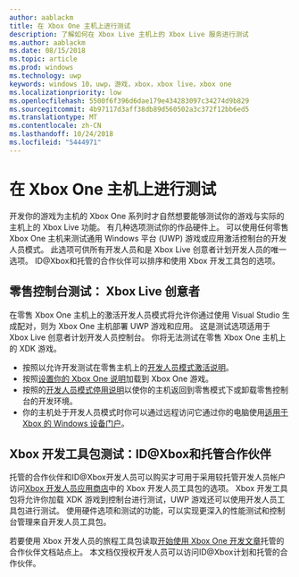 ```yaml
---
author: aablackm
title: 在 Xbox One 主机上进行测试
description: 了解如何在 Xbox Live 主机上的 Xbox Live 服务进行测试
ms.author: aablackm
ms.date: 08/15/2018
ms.topic: article
ms.prod: windows
ms.technology: uwp
keywords: windows 10，uwp，游戏，xbox，xbox live，xbox one
ms.localizationpriority: low
ms.openlocfilehash: 5500f6f396d6dae179e434283097c34274d9b829
ms.sourcegitcommit: 4b97117d3aff38db89d560502a3c372f12bb6ed5
ms.translationtype: MT
ms.contentlocale: zh-CN
ms.lasthandoff: 10/24/2018
ms.locfileid: "5444971"
---
```

# <a name="testing-on-the-xbox-one-console"></a>在 Xbox One 主机上进行测试

开发你的游戏为主机的 Xbox One 系列时才自然想要能够测试你的游戏与实际的主机上的 Xbox Live 功能。 有几种选项测试你的作品硬件上。 可以使用任何零售 Xbox One 主机来测试通用 Windows 平台 (UWP) 游戏或应用激活控制台的开发人员模式。 此选项可供所有开发人员和是 Xbox Live 创意者计划开发人员的唯一选项。 ID@Xbox和托管的合作伙伴可以排序和使用 Xbox 开发工具包的选项。

## <a name="retail-console-testing-xbox-live-creators"></a>零售控制台测试： Xbox Live 创意者

在零售 Xbox One 主机上的激活开发人员模式将允许你通过使用 Visual Studio 生成配对，则为 Xbox One 主机部署 UWP 游戏和应用。 这是测试选项适用于 Xbox Live 创意者计划开发人员控制台。 你将无法测试在零售 Xbox One 主机上的 XDK 游戏。

* 按照以允许开发测试在零售主机上的[开发人员模式激活说明](../xbox-apps/devkit-activation.md)。  
* 按照[设置你的 Xbox One 说明](../xbox-apps/development-environment-setup.md#setting-up-your-xbox-one)加载到 Xbox One 游戏。  
* 按照的[开发人员模式停用说明](../xbox-apps/devkit-deactivation.md)以使你的主机返回到零售模式下或卸载零售控制台的开发环境。  
* 你的主机处于开发人员模式时你可以通过远程访问它通过你的电脑使用[适用于 Xbox 的 Windows 设备门户](../debug-test-perf/device-portal-xbox.md)。  

## <a name="xbox-development-kit-testing-idxbox-and-managed-partners"></a>Xbox 开发工具包测试：ID@Xbox和托管合作伙伴

托管的合作伙伴和ID@Xbox开发人员可以购买才可用于采用较托管开发人员帐户访问[Xbox 开发人员应用商店](https://gamedevstore.partners.extranet.microsoft.com/)中的 Xbox 开发人员工具包的选项。 Xbox 开发工具包将允许你加载 XDK 游戏到控制台进行测试，UWP 游戏还可以使用开发人员工具包进行测试。 使用硬件选项和测试的功能，可以实现更深入的性能测试和控制台管理来自开发人员工具包。

若要使用 Xbox 开发人员的旅程工具包读取[开始使用 Xbox One 开发文章](https://developer.microsoft.com/en-us/games/xbox/docs/xdk/atoc-getting-started)托管的合作伙伴文档站点上。 本文档仅授权开发人员可以访问ID@Xbox计划和托管的合作伙伴。